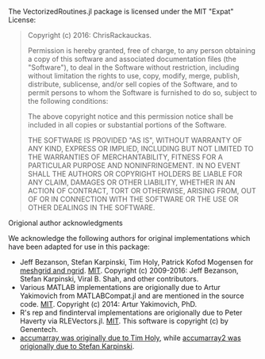 The VectorizedRoutines.jl package is licensed under the MIT "Expat" License:

> Copyright (c) 2016: ChrisRackauckas.
>
> Permission is hereby granted, free of charge, to any person obtaining
> a copy of this software and associated documentation files (the
> "Software"), to deal in the Software without restriction, including
> without limitation the rights to use, copy, modify, merge, publish,
> distribute, sublicense, and/or sell copies of the Software, and to
> permit persons to whom the Software is furnished to do so, subject to
> the following conditions:
>
> The above copyright notice and this permission notice shall be
> included in all copies or substantial portions of the Software.
>
> THE SOFTWARE IS PROVIDED "AS IS", WITHOUT WARRANTY OF ANY KIND,
> EXPRESS OR IMPLIED, INCLUDING BUT NOT LIMITED TO THE WARRANTIES OF
> MERCHANTABILITY, FITNESS FOR A PARTICULAR PURPOSE AND NONINFRINGEMENT.
> IN NO EVENT SHALL THE AUTHORS OR COPYRIGHT HOLDERS BE LIABLE FOR ANY
> CLAIM, DAMAGES OR OTHER LIABILITY, WHETHER IN AN ACTION OF CONTRACT,
> TORT OR OTHERWISE, ARISING FROM, OUT OF OR IN CONNECTION WITH THE
> SOFTWARE OR THE USE OR OTHER DEALINGS IN THE SOFTWARE.

Origional author acknowledgments

We acknowledge the following authors for original implementations which have been adapted for use in this package:

- Jeff Bezanson, Stefan Karpinski, Tim Holy, Patrick Kofod Mogensen for [meshgrid and ngrid](https://github.com/JuliaLang/julia/blob/master/examples/ndgrid.jl). [MIT](https://github.com/JuliaLang/julia/blob/master/LICENSE.md). Copyright (c) 2009-2016: Jeff Bezanson, Stefan Karpinski, Viral B. Shah, and other contributors.
- Various MATLAB implementations are origionally due to Artur Yakimovich from MATLABCompat.jl and are mentioned in the source code. [MIT](https://github.com/MatlabCompat/MatlabCompat.jl/blob/master/LICENSE.md). Copyright (c) 2014: Artur Yakimovich, PhD.
- R's rep and findinterval implementations are origionally due to Peter Haverty via RLEVectors.jl. [MIT](https://github.com/phaverty/RLEVectors.jl/blob/master/LICENSE.md). This software is copyright (c) by Genentech.
- [accumarray was originally due to Tim Holy](https://groups.google.com/forum/#!searchin/julia-users/Equivalent$20to$20MATLAB$2FOctave$20accumarray()%7Csort:relevance/julia-users/QwdFHbbasis/St5HwXweL5UJ), while [accumarray2 was origionally due to Stefan Karpinski](https://groups.google.com/forum/#!msg/julia-users/QNlwE2wsZrU/FCerayBUMZ0J).
